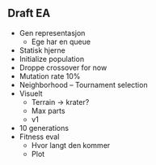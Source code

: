 ## Draft EA

- Gen representasjon
	- Ege har en queue
- Statisk hjerne
- Initialize population
- Droppe crossover for now
- Mutation rate 10%
- Neighborhood – Tournament selection
- Visuelt
	- Terrain -> krater?
	- Max parts
	- v1
- 10 generations
- Fitness eval
	- Hvor langt den kommer
	- Plot